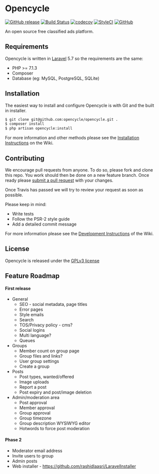 # Opencycle 

[![GitHub release](https://img.shields.io/github/release/opencycle/opencycle.svg)](https://github.com/opencycle/opencycle/releases)
 [![Build Status](https://travis-ci.com/opencycle/opencycle.svg?branch=master)](https://travis-ci.com/opencycle/opencycle) [![codecov](https://codecov.io/gh/opencycle/opencycle/branch/master/graph/badge.svg)](https://codecov.io/gh/opencycle/opencycle) [![StyleCI](https://github.styleci.io/repos/146082121/shield?branch=master)](https://github.styleci.io/repos/146082121) 
[![GitHub](https://img.shields.io/github/license/opencycle/opencycle.svg)](https://github.com/opencycle/opencycle/blob/master/LICENSE)

An open source free classified ads platform.

## Requirements

Opencycle is written in [Laravel](https://laravel.com/docs/5.7/installation#server-requirements) 5.7 so the requirements are the same:

* PHP >= 7.1.3
* Composer
* Database (eg: MySQL, PostgreSQL, SQLite)

## Installation

The easiest way to install and configure Opencycle is with Git and the built in installer.

```bash
$ git clone git@github.com:opencycle/opencycle.git .
$ composer install
$ php artisan opencycle:install
```

For more information and other methods please see the [Installation Instructions](https://github.com/opencycle/opencycle/wiki/Installation) on the Wiki.

## Contributing

We encourage pull requests from anyone. To do so, please fork and clone this repo.
You work should then be done on a new feature branch. Once ready please
[submit a pull request](https://github.com/opencycle/opencycle/compare/)
with your changes.

Once Travis has passed we will try to review your request as soon as possible.

Please keep in mind:

* Write tests
* Follow the PSR-2 style guide
* Add a detailed commit message

For more information please see the [Development Instructions](https://github.com/opencycle/opencycle/wiki/Development) of the Wiki.

## License

Opencycle is released under the [GPLv3 license](LICENSE)

## Feature Roadmap

 #### First release
 
 * General
   * SEO - social metadata, page titles
   * Error pages
   * Style emails
   * Search
   * TOS/Privacy policy - cms?
   * Social logins
   * Multi language?
   * Queues
 * Groups
   * Member count on group page
   * Group files and links?
   * User group settings
   * Create a group
 * Posts
   * Post types, wanted/offered
   * Image uploads
   * Report a post
   * Post expiry and post/image deletion
 * Admin/moderation area
   * Post approval
   * Member approval
   * Group approval
   * Group timezone
   * Group description WYSIWYG editor
   * Hotwords to force post moderation

#### Phase 2

 * Moderator email address
 * Invite users to group
 * Admin posts
 * Web installer - https://github.com/rashidlaasri/LaravelInstaller

